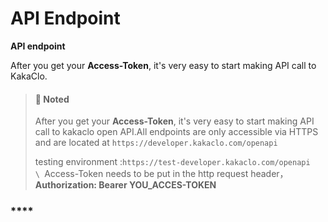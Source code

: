 # API Endpoint

**API endpoint**

After you get your **Access-Token**, it's very easy to start making API call to KakaClo.

> #### 📘 Noted
>
> After you get your **Access-Token**, it's very easy to start making API call to kakaclo open API.All endpoints are only accessible via HTTPS and are located at `https://developer.kakaclo.com/openapi`
>
> testing environment :`https://test-developer.kakaclo.com/openapi`\
> ``\
> ``Access-Token needs to be put in the http request header，**Authorization: Bearer YOU\_ACCES-TOKEN**

### ****

